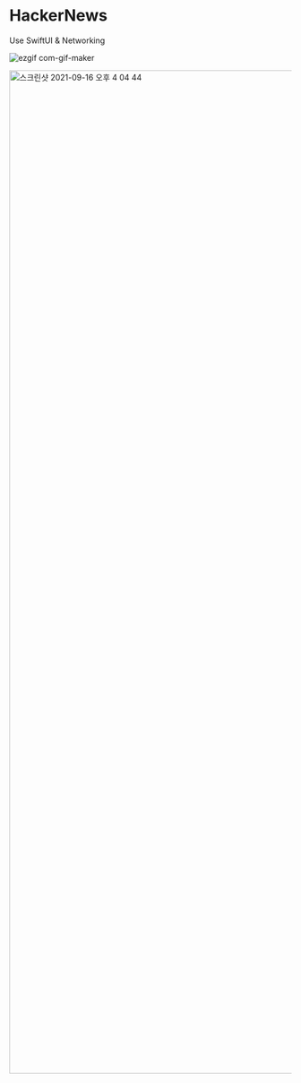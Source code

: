 # HackerNews
Use SwiftUI &amp; Networking
<br/>

![ezgif com-gif-maker](https://user-images.githubusercontent.com/31719821/133562439-7ac233a7-8443-443d-a146-d52adea885bb.gif)

<img width="1792" alt="스크린샷 2021-09-16 오후 4 04 44" src="https://user-images.githubusercontent.com/31719821/133565840-bc348b7a-99ce-48e9-a4a5-cce302fa4379.png">
